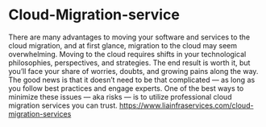 # Cloud-Migration-service
There are many advantages to moving your software and services to the cloud migration, and at first glance, migration to the cloud may seem overwhelming. Moving to the cloud requires shifts in your technological philosophies, perspectives, and strategies. The end result is worth it, but you’ll face your share of worries, doubts, and growing pains along the way. The good news is that it doesn’t need to be that complicated — as long as you follow best practices and engage experts. One of the best ways to minimize these issues — aka risks — is to utilize professional cloud migration services you can trust.
https://www.liainfraservices.com/cloud-migration-services
